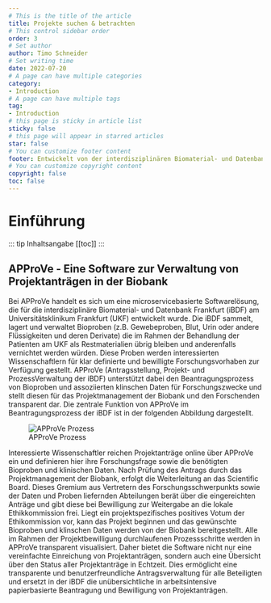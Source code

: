 ```yaml
---
# This is the title of the article
title: Projekte suchen & betrachten
# This control sidebar order
order: 3
# Set author
author: Timo Schneider
# Set writing time
date: 2022-07-20
# A page can have multiple categories
category:
- Introduction
# A page can have multiple tags
tag:
- Introduction
# this page is sticky in article list
sticky: false
# this page will appear in starred articles
star: false
# You can customize footer content
footer: Entwickelt von der interdisziplinären Biomaterial- und Datenbank Frankfurt (iBDF)
# You can customize copyright content
copyright: false
toc: false
---
```


# Einführung

::: tip Inhaltsangabe
[[toc]]
:::

## APProVe - Eine Software zur Verwaltung von Projektanträgen in der Biobank
Bei APProVe handelt es sich um eine microservicebasierte Softwarelösung, die für die interdisziplinäre Biomaterial- und Datenbank Frankfurt (iBDF) am Universitätsklinikum Frankfurt (UKF) entwickelt wurde. Die iBDF sammelt, lagert und verwaltet Bioproben (z.B. Gewebeproben, Blut, Urin oder andere Flüssigkeiten und deren Derivate) die im Rahmen der Behandlung der Patienten am UKF als Restmaterialien übrig bleiben und anderenfalls vernichtet werden würden. Diese Proben werden interessierten Wissenschaftlern für klar definierte und bewilligte Forschungsvorhaben zur Verfügung gestellt. APProVe (Antragsstellung, Projekt- und ProzessVerwaltung der iBDF) unterstützt dabei den Beantragungsprozess von Bioproben und assoziierten klinschen Daten für Forschungszwecke und stellt diesen für das Projektmanagement der Biobank und den Forschenden transparent dar. Die zentrale Funktion von APProVe im Beantragungsprozess der iBDF ist in der folgenden Abbildung dargestellt.

<figure>
  <div class="container">
    <label for="Container">
    <img :src="$withBase('/img/architecture/Project_management_APProVe_en.png')" alt="APProVe Prozess">
    </label>
      <figcaption>APProVe Prozess</figcaption>
  </div>
</figure>

Interessierte Wissenschaftler reichen Projektanträge online über APProVe ein und definieren hier ihre Forschungsfrage sowie die benötigten Bioproben und klinischen Daten. Nach Prüfung des Antrags durch das Projektmanagement der Biobank, erfolgt die Weiterleitung an das Scientific Board. Dieses Gremium aus Vertretern des Forschungsschwerpunkts sowie der Daten und Proben liefernden Abteilungen berät über die eingereichten Anträge und gibt diese bei Bewilligung zur Weitergabe an die lokale Ethikkommission frei. Liegt ein projektspezifisches positives Votum der Ethikommission vor, kann das Projekt beginnen und das gewünschte Bioproben und klinschen Daten werden von der Biobank bereitgestellt. Alle im Rahmen der Projektbewilligung durchlaufenen Prozessschritte werden in APProVe transparent visualisiert. Daher bietet die Software nicht nur eine vereinfachte Einreichung von Projektanträgen, sondern auch eine Übersicht über den Status aller Projektanträge in Echtzeit. Dies ermöglicht eine transparente und benutzerfreundliche Antragsverwaltung für alle Beteiligten und ersetzt in der iBDF die unübersichtliche in arbeitsintensive papierbasierte Beantragung und Bewilligung von Projektanträgen.
